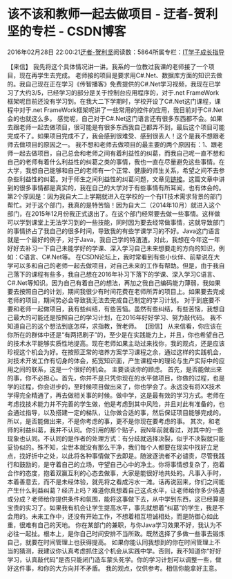 
# 该不该和教师一起去做项目 - 迂者-贺利坚的专栏 - CSDN博客

2016年02月28日 22:00:21[迂者-贺利坚](https://me.csdn.net/sxhelijian)阅读数：5864所属专栏：[IT学子成长指导](https://blog.csdn.net/column/details/itstudy.html)



【来信】
我先将这个具体情况讲一讲。我系的一位教过我课的老师接了一个项目，现在再学生去完成。
老师接的项目是要求用C\#.Net、数据库方面的知识去做的。我自己现在正在学习《传智播客》免费提供的C\#.Net学习视频，我现在已学习了大约3/5，已经学习的部分是关于控制台应用程序的，对于.net FrameWork框架呢目前还没有学习到。在我大二下学期时，学校开设了C\#.Net这门课程，课程中对于.net FrameWork框架呢讲了一些常用的控件的应用，我目前对于C\#.Net会的也就这么多。
感觉呢，自己对于C\#.Net这门语言还有很多东西都不会。如果去跟老师一起去做项目，很可能是有很多东西我自己都弄不到，最后这个项目可能完成不了。如果项目完成不了，我会感到很难受、感到很丢人！这个是我不想跟老师去做项目的原因之一。
我不想和老师去做项目的最主要的两个原因有：1、跟老师一起去做项目，自己总会和老师之间有着利益性的纠葛，而我自己呢一直不想和自己的老师有着什么利益性的纠葛之类的事情，我也一直在尽量避免这些事情。在大学，我想自己能够和自己的老师有一个正常、健康的师生关系，希望之间不去参杂些利益性的纠葛。对于师生之间利益性的纠葛问题，文章见[链接](http://mp.weixin.qq.com/s?__biz=MjM5NTgxMjE4MQ==&mid=201308610&idx=1&sn=c23b4e8d83c7a8ae8766d54c091d91c1&;scene=2&;from=timeline&isappinstalled=0&ptlang=2052&ADUIN=2949970815&ADSESSION=1417355093&ADTAG=CLIENT)。这篇文章中讲到的很多事情都是真实的，我在自己的大学对于有些事情有所耳闻，也有体会的。
第2个原因是：因为我自大二上学期就进入在学校的一个有IT技术需求背景的部门帮忙。对于这个部门，我真的是特苦恼！因为自大二（2014年10月）就进入这个部门，在2015年12月份我正式退出了。在这个部门经常要去做一些事情。这样做可以学到课堂上无法学习到的一些技能，同时因为要去经常做事情，这就导致部门的事情挤占了我自己的很多时间，导致我的有些学课学习的不好。Java这门语言就是一个最好的例子，对于Java，我自己学的特渣渣。对此，我想在今年这一年好好去补习一下自己未能学好的学课、深入学习自己未来想要走的方向的知识，例如：C语言、C\#.Net等。
在CSDN论坛上，我时常看到有些小伙伴、前辈说在大学可以多和自己的老师一起去做项目，对自己未来的工作有帮助。但是，由于我自己落下的课程有些多，我自己想在2016年补习下落下的学课、深入学习C语言、C\#.Net等知识。因为自己有着自己的想法，再加之我自己编码能力薄弱，我如果要去按照自己的计划，期间我很少有时间花费在老师所弄的项目上。如果要去完成老师的项目，期间势必会导致我无法去完成自己制定的学习计划。
对于到底要不要和老师一起做项目，我有些纠结，有些苦恼。虽然有些纠结，有些苦恼，我想自己最大的可能还是按照自己的学习计划，在2016年好好学习、努力敲代码。
我不知道自己的这个想法到底怎样，求指教，贺老师。
【回信】
从来信看，你应该在你所在的群体中还是“有两把刷子”的，至少是在实践能力上，并且，你也希望自己的技术水平能够实质性地提高。现在老师如果主动过来找你，我的观点，还是应该珍视这个机会为好。在按照正常的培养方案学习课程之余，通过这样的实践机会，对技术开发工作有切身的体会，拓宽知识面，产生课程中的理论与生产实际中的应用之间的联系，这是一个很好的机会。
主要谈谈你的顾虑。
首先，是否能做出来的事，你不必担心。首先，你并不是只凭你现在的水平做项目，你做的过程，也是学的过程，你会进步的，至时候项目做出来了，你也学会了。永远没有将XX技术学得完全精通了，再去做相关事的时候。做中学，这是最有效的学习方式。老师在考虑找技术能力并不完善的学生做，他是考虑到其中风险，并且对此有准备的，也会通过指导，以及搭建一定的梯队，让你做合适的事，然后保证项目能够完成的。所以，是否能做出来，不是你考虑的事，更不是你现在要考虑的事。
其次，和老师的利益纠葛，我并不认同。你引用的那个贴子，我N年前就看过，对其中的一些现象也认同。不认同的是作者的处理方式：有分歧就选择决裂，似乎不决裂就只能妥协似的。殊不知，尘世本就没有那么干净，我们每个人都要在现实中找好立足点，找好折中之处，以此将各种事情做下去即是。随波逐流者不必谴责，尽管我践行和鼓励的，是守着自己的立场，守望自己心中的净土。你将事情想复杂了，抱着合作的态度，抱着双赢互利的心态去做事，大家是能很好地共处的。凡事入手时，本着善意去，而不是未经体验，就先将之看成污水一滩。话再说回来，你们之间能产生什么利益纠葛？经济上吗？难道你真想着自己这点水平，让老师给你多少待遇或分成？老师给你提供条件和氛围，能将这事做下去，从中学到东西，这已经算是宝贵的实习了。如果我有机会让学生提高水平，事先就想着“纠葛”的学生，我是不会用的。未来工作中，还没有开始工作，不想着相互坦诚相处，而是防御心如此重，很难有自己的天地。
你在某部门的兼职，与你Java学习效果不好，我认为不必往一起扯。根本上，是你自己时间安排不当所致。既然选择了多做一些事去锻炼自己，就要在时间管理上也获得提高。
如果你能认同我想到的你在时间管理上不当的猜测，我建议你认真考虑抓住这个机会从实践中学。否则，我不知道你“好好学习，认真敲代码”是否只能闭门造车蒙头死学。你的学习计划可以调整一些，做好这件事，和你的大方向并不矛盾。
我的观点，仅供参考。相信你能拿好主意。

